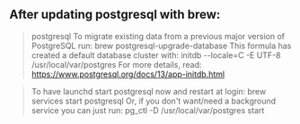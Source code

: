 ## After updating postgresql with brew:

>postgresql
>To migrate existing data from a previous major version of PostgreSQL run:
>  brew postgresql-upgrade-database
>This formula has created a default database cluster with:
>  initdb --locale=C -E UTF-8 /usr/local/var/postgres
>For more details, read:
>  https://www.postgresql.org/docs/13/app-initdb.html

>To have launchd start postgresql now and restart at login:
>  brew services start postgresql
>Or, if you don't want/need a background service you can just run:
>  pg_ctl -D /usr/local/var/postgres start
